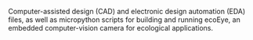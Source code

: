 Computer-assisted design (CAD) and electronic design automation (EDA) files, as well as micropython scripts for building and running ecoEye, an embedded computer-vision camera for ecological applications.
